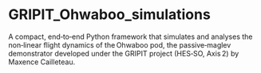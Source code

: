 # GRIPIT_Ohwaboo_simulations
A compact, end‑to‑end Python framework that simulates and analyses the non‑linear flight dynamics of the Ohwaboo pod, the passive‑maglev demonstrator developed under the GRIPIT project (HES‑SO, Axis 2) by Maxence Cailleteau. 
